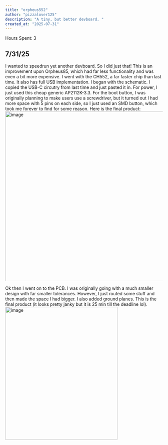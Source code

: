 ```yaml
---
title: "orpheus552"
author: "pizzalover125"
description: "A tiny, but better devboard. "
created_at: "2025-07-31"
---
```

Hours Spent: 3

## 7/31/25
I wanted to speedrun yet another devboard. So I did just that! This is an improvement upon Orpheus85, which had far less functionality and was even a bit more expensive. I went with the CH552, a far faster chip than last time. It also has full USB implementation. I began with the schematic. I copied the USB-C circutry from last time and just pasted it in. For power, I just used this cheap generic AP2112K-3.3. For the boot button, I was originally planning to make users use a screwdriver, but it turned out I had more space with 5 pins on each side, so I just used an SMD button, which took me forever to find for some reason. Here is the final product:
<img width="1014" height="541" alt="image" src="https://github.com/user-attachments/assets/28874022-f2dc-4ac4-8e71-55e0ee23964f" />

Ok then I went on to the PCB. I was originally going with a much smaller design with far smaller tolerances. However, I just routed some stuff and then made the space I had bigger. I also added ground planes. This is the final product (it looks pretty janky but it is 25 min till the deadline lol).
<img width="359" height="423" alt="image" src="https://github.com/user-attachments/assets/efe687c0-7efb-4f0e-80d6-fa19091d678d" />
